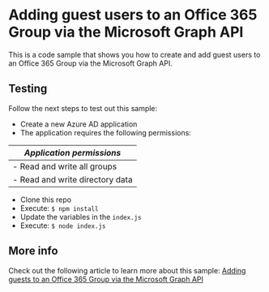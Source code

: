 # Adding guest users to an Office 365 Group via the Microsoft Graph API

This is a code sample that shows you how to create and add guest users to an Office 365 Group via the Microsoft Graph API.

## Testing

Follow the next steps to test out this sample:

- Create a new Azure AD application
- The application requires the following permissions:

|*Application permissions*|
|---|
|- Read and write all groups|
|- Read and write directory data|

- Clone this repo
- Execute: `$ npm install`
- Update the variables in the `index.js`
- Execute: `$ node index.js`

## More info

Check out the following article to learn more about this sample: [Adding guests to an Office 365 Group via the Microsoft Graph API](https://www.eliostruyf.com/adding-guests-to-an-office-365-group-via-the-microsoft-graph-api/)